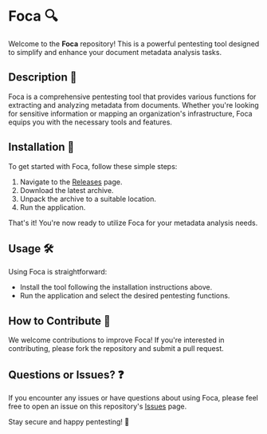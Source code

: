 # Foca 🔍

Welcome to the **Foca** repository! This is a powerful pentesting tool designed to simplify and enhance your document metadata analysis tasks.

## Description 📝

Foca is a comprehensive pentesting tool that provides various functions for extracting and analyzing metadata from documents. Whether you're looking for sensitive information or mapping an organization's infrastructure, Foca equips you with the necessary tools and features.

## Installation 🔽

To get started with Foca, follow these simple steps:

1. Navigate to the [Releases](../../releases) page.
2. Download the latest archive.
3. Unpack the archive to a suitable location.
4. Run the application.

That's it! You're now ready to utilize Foca for your metadata analysis needs.

## Usage 🛠️

Using Foca is straightforward:

- Install the tool following the installation instructions above.
- Run the application and select the desired pentesting functions.

## How to Contribute 🤝

We welcome contributions to improve Foca! If you're interested in contributing, please fork the repository and submit a pull request.

## Questions or Issues? ❓

If you encounter any issues or have questions about using Foca, please feel free to open an issue on this repository's [Issues](../../issues) page.

Stay secure and happy pentesting! 🎉
